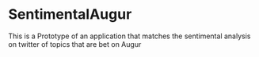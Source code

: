 # SentimentalAugur
This is a Prototype of an application that matches the sentimental analysis on twitter of topics that are bet on Augur

